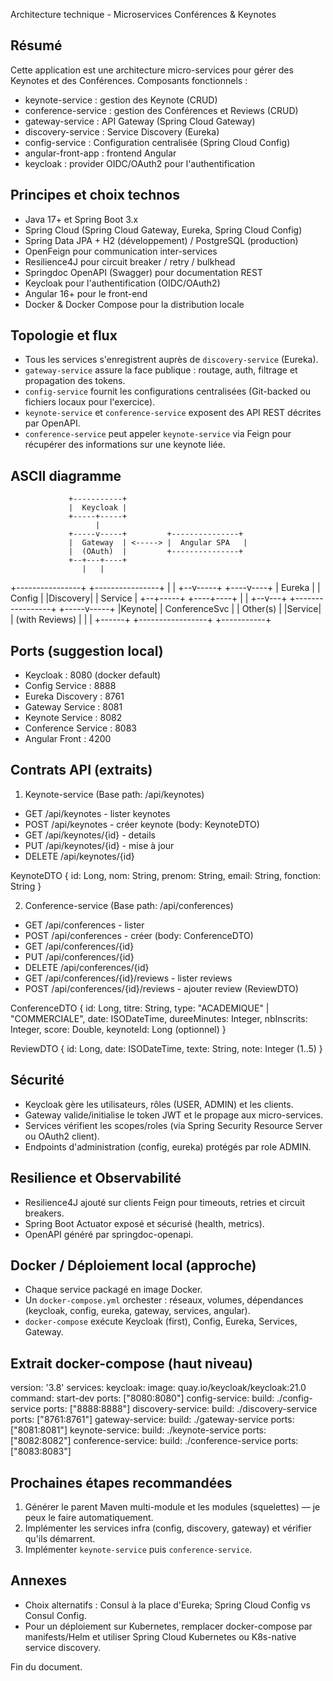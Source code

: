 Architecture technique - Microservices Conférences & Keynotes

Résumé
------
Cette application est une architecture micro-services pour gérer des Keynotes et des Conférences.
Composants fonctionnels :
- keynote-service : gestion des Keynote (CRUD)
- conference-service : gestion des Conférences et Reviews (CRUD)
- gateway-service : API Gateway (Spring Cloud Gateway)
- discovery-service : Service Discovery (Eureka)
- config-service : Configuration centralisée (Spring Cloud Config)
- angular-front-app : frontend Angular
- keycloak : provider OIDC/OAuth2 pour l'authentification

Principes et choix technos
--------------------------
- Java 17+ et Spring Boot 3.x
- Spring Cloud (Spring Cloud Gateway, Eureka, Spring Cloud Config)
- Spring Data JPA + H2 (développement) / PostgreSQL (production)
- OpenFeign pour communication inter-services
- Resilience4J pour circuit breaker / retry / bulkhead
- Springdoc OpenAPI (Swagger) pour documentation REST
- Keycloak pour l'authentification (OIDC/OAuth2)
- Angular 16+ pour le front-end
- Docker & Docker Compose pour la distribution locale

Topologie et flux
-----------------
- Tous les services s'enregistrent auprès de `discovery-service` (Eureka).
- `gateway-service` assure la face publique : routage, auth, filtrage et propagation des tokens.
- `config-service` fournit les configurations centralisées (Git-backed ou fichiers locaux pour l'exercice).
- `keynote-service` et `conference-service` exposent des API REST décrites par OpenAPI.
- `conference-service` peut appeler `keynote-service` via Feign pour récupérer des informations sur une keynote liée.

ASCII diagramme
---------------

                 +-----------+
                 |  Keycloak |
                 +-----+-----+
                       |
                 +-----v-----+         +---------------+
                 |  Gateway  | <-----> |  Angular SPA   |
                 |  (OAuth)  |         +---------------+
                 +--+---+----+
                    |   |
   +----------------+   +----------------+
   |                                     |
+--v-----+                          +----v----+
| Eureka  |                          | Config  |
|Discovery|                          | Service |
+--+-----+                          +----+----+
   |                                     |
+--v---+   +-----------------+   +-----v-----+
|Keynote|   | ConferenceSvc  |   |  Other(s)  |
|Service|   | (with Reviews) |   |            |
+------+   +-----------------+   +-----------+

Ports (suggestion local)
------------------------
- Keycloak : 8080 (docker default)
- Config Service : 8888
- Eureka Discovery : 8761
- Gateway Service : 8081
- Keynote Service : 8082
- Conference Service : 8083
- Angular Front : 4200

Contrats API (extraits)
-----------------------
1) Keynote-service (Base path: /api/keynotes)
- GET /api/keynotes - lister keynotes
- POST /api/keynotes - créer keynote (body: KeynoteDTO)
- GET /api/keynotes/{id} - details
- PUT /api/keynotes/{id} - mise à jour
- DELETE /api/keynotes/{id}

KeynoteDTO
{
  id: Long,
  nom: String,
  prenom: String,
  email: String,
  fonction: String
}

2) Conference-service (Base path: /api/conferences)
- GET /api/conferences - lister
- POST /api/conferences - créer (body: ConferenceDTO)
- GET /api/conferences/{id}
- PUT /api/conferences/{id}
- DELETE /api/conferences/{id}
- GET /api/conferences/{id}/reviews - lister reviews
- POST /api/conferences/{id}/reviews - ajouter review (ReviewDTO)

ConferenceDTO
{
  id: Long,
  titre: String,
  type: "ACADEMIQUE" | "COMMERCIALE",
  date: ISODateTime,
  dureeMinutes: Integer,
  nbInscrits: Integer,
  score: Double,
  keynoteId: Long (optionnel)
}

ReviewDTO
{
  id: Long,
  date: ISODateTime,
  texte: String,
  note: Integer (1..5)
}

Sécurité
--------
- Keycloak gère les utilisateurs, rôles (USER, ADMIN) et les clients.
- Gateway valide/initialise le token JWT et le propage aux micro-services.
- Services vérifient les scopes/roles (via Spring Security Resource Server ou OAuth2 client).
- Endpoints d'administration (config, eureka) protégés par role ADMIN.

Resilience et Observabilité
---------------------------
- Resilience4J ajouté sur clients Feign pour timeouts, retries et circuit breakers.
- Spring Boot Actuator exposé et sécurisé (health, metrics).
- OpenAPI généré par springdoc-openapi.

Docker / Déploiement local (approche)
------------------------------------
- Chaque service packagé en image Docker.
- Un `docker-compose.yml` orchester : réseaux, volumes, dépendances (keycloak, config, eureka, gateway, services, angular). 
- `docker-compose` exécute Keycloak (first), Config, Eureka, Services, Gateway.

Extrait docker-compose (haut niveau)
------------------------------------
version: '3.8'
services:
  keycloak:
    image: quay.io/keycloak/keycloak:21.0
    command: start-dev
    ports: ["8080:8080"]
  config-service:
    build: ./config-service
    ports: ["8888:8888"]
  discovery-service:
    build: ./discovery-service
    ports: ["8761:8761"]
  gateway-service:
    build: ./gateway-service
    ports: ["8081:8081"]
  keynote-service:
    build: ./keynote-service
    ports: ["8082:8082"]
  conference-service:
    build: ./conference-service
    ports: ["8083:8083"]

Prochaines étapes recommandées
------------------------------
1. Générer le parent Maven multi-module et les modules (squelettes) — je peux le faire automatiquement.
2. Implémenter les services infra (config, discovery, gateway) et vérifier qu'ils démarrent.
3. Implémenter `keynote-service` puis `conference-service`.

Annexes
-------
- Choix alternatifs : Consul à la place d'Eureka; Spring Cloud Config vs Consul Config.
- Pour un déploiement sur Kubernetes, remplacer docker-compose par manifests/Helm et utiliser Spring Cloud Kubernetes ou K8s-native service discovery.

Fin du document.
